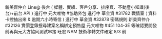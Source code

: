 新美齊仲介 Line@ 後台 ( 媒體、實績、客戶分享、排序頁、不動產小知識(後台)+前台 API ) 進行中
元大唯物 #協助外包 進行中
華金資 #31782 戰情室 ( 資料卡控抽出來 & 逾期六小時寄信 ) 進行中
華金資 #32878 密碼規則
新美齊仲介 #32126 實價登錄搜尋建案名稱綁定預售屋
元大唯物 #451 104-3E 等確認要開發前再與元大方協同測試串接
旺宏 NAM 技術移轉文件確定 8/3 前
